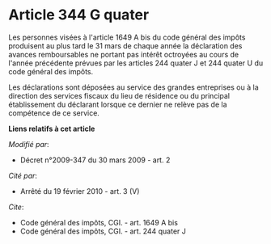 # Article 344 G quater

Les personnes visées à l'article 1649 A bis du code général des impôts produisent au plus tard le 31 mars de chaque année la
déclaration des avances remboursables ne portant pas intérêt octroyées au cours de l'année précédente prévues par     les
articles 244 quater J et 244 quater U du code général des impôts. 

Les déclarations sont déposées au service des grandes entreprises ou à la direction des services fiscaux du lieu de résidence
ou du principal établissement du déclarant lorsque ce dernier ne relève pas de la compétence de ce service.

**Liens relatifs à cet article**

_Modifié par_:

  - Décret n°2009-347 du 30 mars 2009 - art. 2

_Cité par_:

  - Arrêté du 19 février 2010 - art. 3 (V)

_Cite_:

  - Code général des impôts, CGI. - art. 1649 A bis
  - Code général des impôts, CGI. - art. 244 quater J
